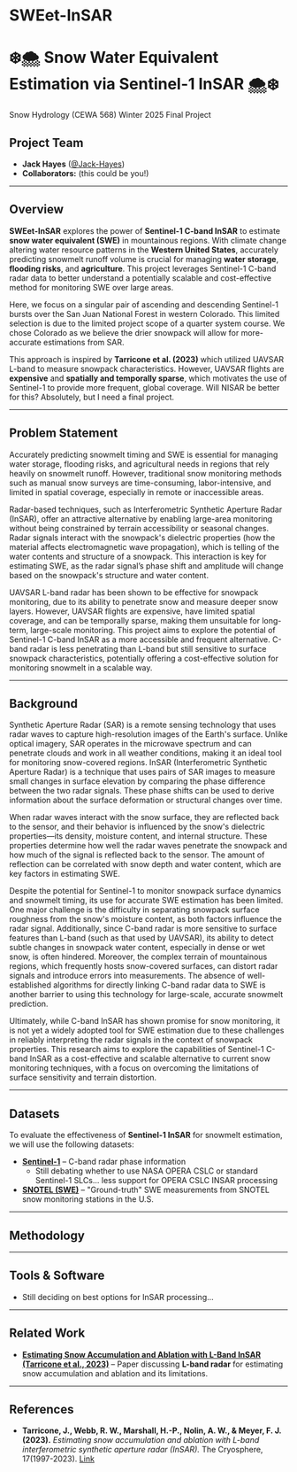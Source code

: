 # SWEet-InSAR
# ❄️🌨️ **Snow Water Equivalent Estimation via Sentinel-1 InSAR** 🌨️❄️

Snow Hydrology (CEWA 568) Winter 2025 Final Project

## **Project Team**  
- **Jack Hayes** ([@Jack-Hayes](https://github.com/jack-hayes))  
- **Collaborators:** (this could be you!)

---

## **Overview**  
**SWEet-InSAR** explores the power of **Sentinel-1 C-band InSAR** to estimate **snow water equivalent (SWE)** in mountainous regions. With climate change altering water resource patterns in the **Western United States**, accurately predicting snowmelt runoff volume is crucial for managing **water storage**, **flooding risks**, and **agriculture**. This project leverages Sentinel-1 C-band radar data to better understand a potentially scalable and cost-effective method for monitoring SWE over large areas.

Here, we focus on a singular pair of ascending and descending Sentinel-1 bursts over the San Juan National Forest in western Colorado. This limited selection is due to the limited project scope of a quarter system course. We chose Colorado as we believe the drier snowpack will allow for more-accurate estimations from SAR.

This approach is inspired by **Tarricone et al. (2023)** which utilized UAVSAR L-band to measure snowpack characteristics. However, UAVSAR flights are **expensive** and **spatially and temporally sparse**, which motivates the use of Sentinel-1 to provide more frequent, global coverage. Will NISAR be better for this? Absolutely, but I need a final project.

---

## **Problem Statement**  
Accurately predicting snowmelt timing and SWE is essential for managing water storage, flooding risks, and agricultural needs in regions that rely heavily on snowmelt runoff. However, traditional snow monitoring methods such as manual snow surveys are time-consuming, labor-intensive, and limited in spatial coverage, especially in remote or inaccessible areas.

Radar-based techniques, such as Interferometric Synthetic Aperture Radar (InSAR), offer an attractive alternative by enabling large-area monitoring without being constrained by terrain accessibility or seasonal changes. Radar signals interact with the snowpack's dielectric properties (how the material affects electromagnetic wave propagation), which is telling of the water contents and structure of a snowpack. This interaction is key for estimating SWE, as the radar signal’s phase shift and amplitude will change based on the snowpack's structure and water content.

UAVSAR L-band radar has been shown to be effective for snowpack monitoring, due to its ability to penetrate snow and measure deeper snow layers. However, UAVSAR flights are expensive, have limited spatial coverage, and can be temporally sparse, making them unsuitable for long-term, large-scale monitoring. This project aims to explore the potential of Sentinel-1 C-band InSAR as a more accessible and frequent alternative. C-band radar is less penetrating than L-band but still sensitive to surface snowpack characteristics, potentially offering a cost-effective solution for monitoring snowmelt in a scalable way.

---

## **Background**  
Synthetic Aperture Radar (SAR) is a remote sensing technology that uses radar waves to capture high-resolution images of the Earth's surface. Unlike optical imagery, SAR operates in the microwave spectrum and can penetrate clouds and work in all weather conditions, making it an ideal tool for monitoring snow-covered regions. InSAR (Interferometric Synthetic Aperture Radar) is a technique that uses pairs of SAR images to measure small changes in surface elevation by comparing the phase difference between the two radar signals. These phase shifts can be used to derive information about the surface deformation or structural changes over time.

When radar waves interact with the snow surface, they are reflected back to the sensor, and their behavior is influenced by the snow's dielectric properties—its density, moisture content, and internal structure. These properties determine how well the radar waves penetrate the snowpack and how much of the signal is reflected back to the sensor. The amount of reflection can be correlated with snow depth and water content, which are key factors in estimating SWE.

Despite the potential for Sentinel-1 to monitor snowpack surface dynamics and snowmelt timing, its use for accurate SWE estimation has been limited. One major challenge is the difficulty in separating snowpack surface roughness from the snow's moisture content, as both factors influence the radar signal. Additionally, since C-band radar is more sensitive to surface features than L-band (such as that used by UAVSAR), its ability to detect subtle changes in snowpack water content, especially in dense or wet snow, is often hindered. Moreover, the complex terrain of mountainous regions, which frequently hosts snow-covered surfaces, can distort radar signals and introduce errors into measurements. The absence of well-established algorithms for directly linking C-band radar data to SWE is another barrier to using this technology for large-scale, accurate snowmelt prediction.

Ultimately, while C-band InSAR has shown promise for snow monitoring, it is not yet a widely adopted tool for SWE estimation due to these challenges in reliably interpreting the radar signals in the context of snowpack properties. This research aims to explore the capabilities of Sentinel-1 C-band InSAR as a cost-effective and scalable alternative to current snow monitoring techniques, with a focus on overcoming the limitations of surface sensitivity and terrain distortion.

---

## **Datasets**  
To evaluate the effectiveness of **Sentinel-1 InSAR** for snowmelt estimation, we will use the following datasets:
- **[Sentinel-1](https://sentinel.esa.int/web/sentinel/home)** – C-band radar phase information
  - Still debating whether to use NASA OPERA CSLC or standard Sentinel-1 SLCs... less support for OPERA CSLC INSAR processing
- **[SNOTEL (SWE)](https://www.nrcs.usda.gov/wps/portal/wcc/home/aboutUs/monitoringPrograms/automatedSnowMonitoring/)** – "Ground-truth" SWE measurements from SNOTEL snow monitoring stations in the U.S.

---

## **Methodology**  

---

## **Tools & Software**  
- Still deciding on best options for InSAR processing...

---

## **Related Work**  
- **[Estimating Snow Accumulation and Ablation with L-Band InSAR (Tarricone et al., 2023)](https://tc.copernicus.org/articles/17/1997/2023/tc-17-1997-2023-discussion.html)** – Paper discussing **L-band radar** for estimating snow accumulation and ablation and its limitations.

---

## **References**  
- **Tarricone, J., Webb, R. W., Marshall, H.-P., Nolin, A. W., & Meyer, F. J. (2023).** *Estimating snow accumulation and ablation with L-band interferometric synthetic aperture radar (InSAR).* The Cryosphere, 17(1997-2023). [Link](https://tc.copernicus.org/articles/17/1997/2023/tc-17-1997-2023-discussion.html)  
